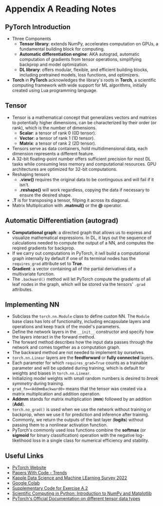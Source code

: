 # Appendix A Reading Notes

## PyTorch Introduction
- Three Components
    - **Tensor library**: extends NumPy, accelerates computation on GPUs, a fundamental building block for computing.
    - **Automatic differentiation engine**: AKA autograd, automatic computation of gradients from tensor operations, simplifying backprop and model optimization.
    - **DL library**: offers modular, flexible, and efficient building blocks, including pretrained models, loss functions, and optimizers.
- **Torch** in **PyTorch** acknowledges the library's roots in **Torch**, a scientific computing framework with wide support for ML algorithms, initially created using Lua programming language.

## Tensor
- Tensor is a mathematical concept that generalizes vectors and matrices to potentially higher dimensions, can be characterized by their order (or rank), which is the number of dimensions. 
    - **Scalar**: a tensor of rank 0 (0D tensor).
    - **Vector**: a tensor of rank 1 (1D tensor).
    - **Matrix**: a tensor of rank 2 (2D tensor).
- Tensors serve as data containers, hold multidimensional data, each dimension represents a different feature.
- A 32-bit floating-point number offers sufficient precision for most DL tasks while consuming less memory and computational resources. GPU architectures are optimized for 32-bit computations.
- Reshaping tensors
    - **.view()** requires the original data to be continguous and will fail if it isn't.
    - **.reshape()** will work regardless, copying the data if necessary to ensure the desired shape.
- **.T** is for transposing a tensor, fillping it across its diagonal.
- Matrix Multiplication with **.matmul()** or the **@** operator.

## Automatic Differentiation (autograd)
- **Computational graph**: a directed graph that allows us to express and visualize mathematical expressions. In DL, it lays out the sequence of calculations needed to compute the output of a NN, and computes the reqired gradients for backprop.
- If we carry out computations in PyTorch, it iwll build a computational graph internally by default if one of its terminal nodes has the `requires_grad` attribute set to **True**.
- **Gradient**: a vector containing all of the partial derivatives of a multivariate function.
- The `.backward()` method will let PyTorch compute the gradients of all leaf nodes in the graph, which will be stored via the tensors' `.grad` attributes.

## Implementing NN
- Subclass the `torch.nn.Module` class to define custon NN. The `Module` base class has lots of functionality, including encapsulate layers and operations and keep track of the model's parameters.
- Define the network layers in the `__init__` constructor and specify how the layers interact in the forward method.
- The forward method describes how the input data passes through the network and comes together as a computation graph.
- The backward method are not needed to implement by ourselves.
- `torch.nn.Linear` layers are the **feedforward** or **fully connected** layers.
- Each parameter for which `requires_grad=True` counts as a trainable parameter and will be updated during training, which is default for weights and biases in `torch.nn.Linear`.
- Initializing model weights with small random numbers is desired to *break symmetry* during training.
- `grad_fn=<AddmmBackward0>` means that the tensor was created via a matrix multiplication and addition operation.
- **Addmm** stands for matrix multiplication (**mm**) followed by an addition (**Add**).
- `torch.no_grad()` is used when we use the network without training or backprop, when we use it for prediction and inference after training.
- Commonly, we return the outputs of the last layer (**logits**) without passing them to a nonlinear activation function.
- PyTorch's commonly used loss functions combine the **softmax** (or **sigmoid** for binary classification) operation with the negative log-likelihood loss in a single class for numerical efficiency and stability.

## Useful Links
- [PyTorch Website](https://pytorch.org/)
- [Papers With Code - Trends](https://paperswithcode.com/trends)
- [Kapple Data Science and Machine LEarning Survey 2022](https://www.kaggle.com/c/kaggle-survey-2022)
- [Google Colab](https://colab.research.google.com)
- [Supplementary Code for Exercise A.2](https://mng.bz/o05v)
- [Scientific Computing in Python: Introduction to NumPy and Matplotlib](https://sebastianraschka.com/blog/2020/numpy-intro.html)
- [PyTorch's Official Documentation on different tensor data types](https://docs.pytorch.org/docs/stable/tensors.html)